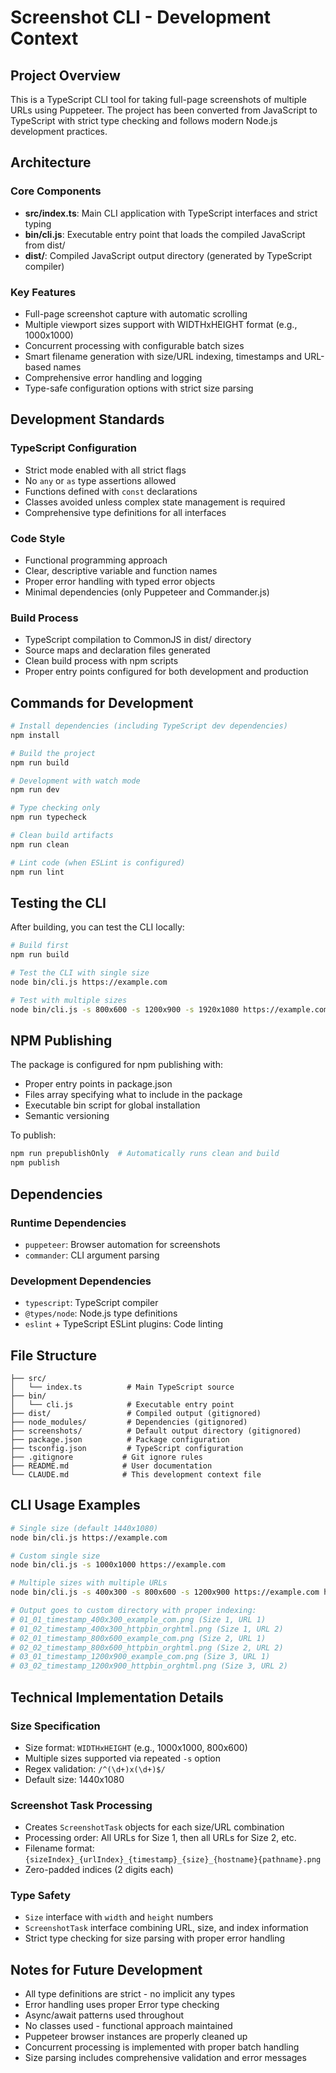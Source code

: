 # Screenshot CLI - Development Context

## Project Overview

This is a TypeScript CLI tool for taking full-page screenshots of multiple URLs using Puppeteer. The project has been converted from JavaScript to TypeScript with strict type checking and follows modern Node.js development practices.

## Architecture

### Core Components

- **src/index.ts**: Main CLI application with TypeScript interfaces and strict typing
- **bin/cli.js**: Executable entry point that loads the compiled JavaScript from dist/
- **dist/**: Compiled JavaScript output directory (generated by TypeScript compiler)

### Key Features

- Full-page screenshot capture with automatic scrolling
- Multiple viewport sizes support with WIDTHxHEIGHT format (e.g., 1000x1000)
- Concurrent processing with configurable batch sizes
- Smart filename generation with size/URL indexing, timestamps and URL-based names
- Comprehensive error handling and logging
- Type-safe configuration options with strict size parsing

## Development Standards

### TypeScript Configuration

- Strict mode enabled with all strict flags
- No `any` or `as` type assertions allowed
- Functions defined with `const` declarations
- Classes avoided unless complex state management is required
- Comprehensive type definitions for all interfaces

### Code Style

- Functional programming approach
- Clear, descriptive variable and function names
- Proper error handling with typed error objects
- Minimal dependencies (only Puppeteer and Commander.js)

### Build Process

- TypeScript compilation to CommonJS in dist/ directory
- Source maps and declaration files generated
- Clean build process with npm scripts
- Proper entry points configured for both development and production

## Commands for Development

```bash
# Install dependencies (including TypeScript dev dependencies)
npm install

# Build the project
npm run build

# Development with watch mode
npm run dev

# Type checking only
npm run typecheck

# Clean build artifacts
npm run clean

# Lint code (when ESLint is configured)
npm run lint
```

## Testing the CLI

After building, you can test the CLI locally:

```bash
# Build first
npm run build

# Test the CLI with single size
node bin/cli.js https://example.com

# Test with multiple sizes
node bin/cli.js -s 800x600 -s 1200x900 -s 1920x1080 https://example.com https://google.com
```

## NPM Publishing

The package is configured for npm publishing with:
- Proper entry points in package.json
- Files array specifying what to include in the package
- Executable bin script for global installation
- Semantic versioning

To publish:
```bash
npm run prepublishOnly  # Automatically runs clean and build
npm publish
```

## Dependencies

### Runtime Dependencies
- `puppeteer`: Browser automation for screenshots
- `commander`: CLI argument parsing

### Development Dependencies
- `typescript`: TypeScript compiler
- `@types/node`: Node.js type definitions
- `eslint` + TypeScript ESLint plugins: Code linting

## File Structure

```
├── src/
│   └── index.ts          # Main TypeScript source
├── bin/
│   └── cli.js            # Executable entry point
├── dist/                 # Compiled output (gitignored)
├── node_modules/         # Dependencies (gitignored)
├── screenshots/          # Default output directory (gitignored)
├── package.json          # Package configuration
├── tsconfig.json         # TypeScript configuration
├── .gitignore           # Git ignore rules
├── README.md            # User documentation
└── CLAUDE.md            # This development context file
```

## CLI Usage Examples

```bash
# Single size (default 1440x1080)
node bin/cli.js https://example.com

# Custom single size
node bin/cli.js -s 1000x1000 https://example.com

# Multiple sizes with multiple URLs
node bin/cli.js -s 400x300 -s 800x600 -s 1200x900 https://example.com https://httpbin.org/html

# Output goes to custom directory with proper indexing:
# 01_01_timestamp_400x300_example_com.png (Size 1, URL 1)
# 01_02_timestamp_400x300_httpbin_orghtml.png (Size 1, URL 2)
# 02_01_timestamp_800x600_example_com.png (Size 2, URL 1)
# 02_02_timestamp_800x600_httpbin_orghtml.png (Size 2, URL 2)
# 03_01_timestamp_1200x900_example_com.png (Size 3, URL 1)
# 03_02_timestamp_1200x900_httpbin_orghtml.png (Size 3, URL 2)
```

## Technical Implementation Details

### Size Specification
- Size format: `WIDTHxHEIGHT` (e.g., 1000x1000, 800x600)
- Multiple sizes supported via repeated `-s` option
- Regex validation: `/^(\d+)x(\d+)$/`
- Default size: 1440x1080

### Screenshot Task Processing
- Creates `ScreenshotTask` objects for each size/URL combination
- Processing order: All URLs for Size 1, then all URLs for Size 2, etc.
- Filename format: `{sizeIndex}_{urlIndex}_{timestamp}_{size}_{hostname}{pathname}.png`
- Zero-padded indices (2 digits each)

### Type Safety
- `Size` interface with `width` and `height` numbers
- `ScreenshotTask` interface combining URL, size, and index information
- Strict type checking for size parsing with proper error handling

## Notes for Future Development

- All type definitions are strict - no implicit any types
- Error handling uses proper Error type checking
- Async/await patterns used throughout
- No classes used - functional approach maintained
- Puppeteer browser instances are properly cleaned up
- Concurrent processing is implemented with proper batch handling
- Size parsing includes comprehensive validation and error messages